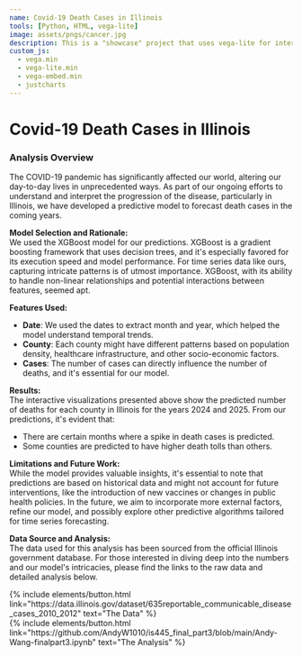 ```yaml
---
name: Covid-19 Death Cases in Illinois 
tools: [Python, HTML, vega-lite]
image: assets/pngs/cancer.jpg
description: This is a "showcase" project that uses vega-lite for interactive viz!
custom_js:
  - vega.min
  - vega-lite.min
  - vega-embed.min
  - justcharts
---
```


# Covid-19 Death Cases in Illinois 

<vegachart schema-url="{{ site.baseurl }}/assets/json/dashboard_atlas.json" style="width: 100%"></vegachart>
<vegachart schema-url="{{ site.baseurl }}/assets/json/chart_atlas.json" style="width: 100%"></vegachart>

### Analysis Overview

The COVID-19 pandemic has significantly affected our world, altering our day-to-day lives in unprecedented ways. As part of our ongoing efforts to understand and interpret the progression of the disease, particularly in Illinois, we have developed a predictive model to forecast death cases in the coming years.

**Model Selection and Rationale:**  
We used the XGBoost model for our predictions. XGBoost is a gradient boosting framework that uses decision trees, and it's especially favored for its execution speed and model performance. For time series data like ours, capturing intricate patterns is of utmost importance. XGBoost, with its ability to handle non-linear relationships and potential interactions between features, seemed apt.

**Features Used:**  
- **Date**: We used the dates to extract month and year, which helped the model understand temporal trends.
- **County**: Each county might have different patterns based on population density, healthcare infrastructure, and other socio-economic factors.
- **Cases**: The number of cases can directly influence the number of deaths, and it's essential for our model.

**Results:**  
The interactive visualizations presented above show the predicted number of deaths for each county in Illinois for the years 2024 and 2025. From our predictions, it's evident that:
- There are certain months where a spike in death cases is predicted.
- Some counties are predicted to have higher death tolls than others.

**Limitations and Future Work:**  
While the model provides valuable insights, it's essential to note that predictions are based on historical data and might not account for future interventions, like the introduction of new vaccines or changes in public health policies. In the future, we aim to incorporate more external factors, refine our model, and possibly explore other predictive algorithms tailored for time series forecasting.

**Data Source and Analysis:**  
The data used for this analysis has been sourced from the official Illinois government database. For those interested in diving deep into the numbers and our model's intricacies, please find the links to the raw data and detailed analysis below.

<div class="left">
{% include elements/button.html link="https://data.illinois.gov/dataset/635reportable_communicable_disease_cases_2010_2012" text="The Data" %}
</div>

<div class="right">
{% include elements/button.html link="https://github.com/AndyW1010/is445_final_part3/blob/main/Andy-Wang-finalpart3.ipynb" text="The Analysis" %}
</div>
